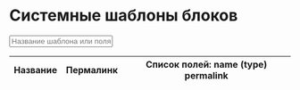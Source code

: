 # Системные шаблоны блоков

<input type="text" id="block-templates-search-input" placeholder="Название шаблона или поля" class="md-input md-input--stretch">

<div class="block-templates-table">
    <table width="100%">
        <thead>
            <tr>
                <th data-field="name">Название</th>
                <th data-field="handle">Пермалинк</th>
                <th data-field="fields">Список полей: name (type) permalink</th>
            </tr>
        </thead>
        <tbody>
        </tbody>
    </table>
</div>
<script>
    window.blockTemplates = [{"handle":"system-banner-10","name":"system-banner-10","block_fields":[{"handle":"name","kind":"text","name":"Название"},{"handle":"image","kind":"account_file","name":"Изображение"},{"handle":"link","kind":"link","name":"Ссылка"},{"handle":"adv","kind":"text","name":"Текст маркировки"}]},{"handle":"system-banner-11","name":"Универсальная ссылка + Картинка","block_fields":[{"handle":"image","kind":"account_file","name":"Картинка"},{"handle":"link","kind":"link","name":"Ссылка"},{"handle":"mark","kind":"text","name":"Текст маркировки"}]},{"handle":"system-banner-2","name":"system-banner-2","block_fields":[{"handle":"name","kind":"text","name":"Название"},{"handle":"image","kind":"account_file","name":"Изображение"},{"handle":"link","kind":"text","name":"Ссылка"}]},{"handle":"system-banner-3","name":"system-banner-3","block_fields":[{"handle":"image","kind":"account_file","name":"Изображение"},{"handle":"link","kind":"text","name":"Ссылка"}]},{"handle":"system-banner-4","name":"system-banner-4","block_fields":[{"handle":"image","kind":"account_file","name":"Изображение"}]},{"handle":"system-banner-6","name":"system-banner-6","block_fields":[{"handle":"image","kind":"account_file","name":"Изображение"},{"handle":"caption","kind":"text","name":"Заголовок"},{"handle":"subtitle","kind":"text","name":"Подзаголовок"},{"handle":"description","kind":"rich_text","name":"Описание"},{"handle":"link-text","kind":"text","name":"Текст ссылки"},{"handle":"link","kind":"text","name":"Ссылка"},{"handle":"text-align","kind":"select","name":"Выравнивание текста"}]},{"handle":"system-banner-7","name":"Универсальная ссылка + Картинка","block_fields":[{"handle":"image","kind":"account_file","name":"Картинка"},{"handle":"link","kind":"link","name":"Ссылка"}]},{"handle":"system-banner-8","name":"system-banner-8","block_fields":[{"handle":"name","kind":"text","name":"Название"},{"handle":"image","kind":"account_file","name":"Изображение"},{"handle":"link","kind":"link","name":"Ссылка"},{"handle":"mark","kind":"text","name":"Текст маркировки"}]},{"handle":"system-banner-9","name":"Универсальная ссылка + Картинка","block_fields":[{"handle":"adv","kind":"text","name":"Текст маркировки"},{"handle":"link","kind":"link","name":"Ссылка"},{"handle":"image","kind":"account_file","name":"Картинка"}]},{"handle":"system-banner-block","name":"Баннер","block_fields":[{"handle":"name","kind":"text","name":"Название"},{"handle":"content","kind":"rich_text","name":"Описание"},{"handle":"image","kind":"account_file","name":"Изображение"},{"handle":"link","kind":"text","name":"Ссылка"},{"handle":"button_text","kind":"text","name":"Текст ссылки"}]},{"handle":"system-banner-block-2","name":"Баннер","block_fields":[{"handle":"name","kind":"text","name":"Название"},{"handle":"content","kind":"rich_text","name":"Описание"},{"handle":"image","kind":"account_file","name":"Изображение"},{"handle":"link","kind":"link","name":"Ссылка"},{"handle":"button_text","kind":"text","name":"Текст ссылки"}]},{"handle":"system-banner-image-text","name":"Баннер изображение/текст","block_fields":[{"handle":"image","kind":"account_file","name":"Изображение"},{"handle":"image_position","kind":"select","name":"Положение изображения"},{"handle":"link_image","kind":"text","name":"Ссылка на изображение"},{"handle":"content","kind":"rich_text","name":"Текст"}]},{"handle":"system-banner-video","name":"system-banner-video","block_fields":[{"handle":"link","kind":"text","name":"Ссылка"},{"handle":"image","kind":"account_file","name":"Заставка"}]},{"handle":"system-banner-video-2","name":"system-banner-video-2","block_fields":[{"handle":"link","kind":"link","name":"Ссылка"},{"handle":"image","kind":"account_file","name":"Заставка"}]},{"handle":"system-benefit","name":"Преимущества (системное)","block_fields":[{"handle":"description","kind":"text","name":"Описание"},{"handle":"image","kind":"account_file","name":"Изображение"}]},{"handle":"system-benefit-2","name":"Преимущества 2","block_fields":[{"handle":"name","kind":"text","name":"Заголовок"},{"handle":"description","kind":"rich_text","name":"Описание"},{"handle":"image","kind":"account_file","name":"Изображение"}]},{"handle":"system-collection","name":"Коллекция (системное)","block_fields":[{"handle":"collection","kind":"collection","name":"Категория"}]},{"handle":"system-collection-3","name":"system-collection-3","block_fields":[{"handle":"collection","kind":"collection","name":"Категория"},{"handle":"name","kind":"text","name":"Заголовок"},{"handle":"image","kind":"account_file","name":"Изображение"}]},{"handle":"system-collection-5","name":"system-collection-5","block_fields":[{"handle":"product","kind":"product","name":"Товар"},{"handle":"raspolozhenie-po-gorizontali","kind":"number","name":"Расположение по горизонтали"},{"handle":"raspolozhenie-po-vertikali","kind":"number","name":"Расположение по вертикали"},{"handle":"skryvat-tsenu","kind":"checkbox","name":"Скрывать цену"},{"handle":"skryvat-nazvanie","kind":"checkbox","name":"Скрывать  название"},{"handle":"skryvat-kartinku","kind":"checkbox","name":"Скрывать изображение"}]},{"handle":"system-collection-list","name":"Список коллекций (системное)","block_fields":[{"handle":"collections","kind":"collection_list","name":"Список категорий"}]},{"handle":"system-collection-with-description","name":"Коллекция с описанием (системное)","block_fields":[{"handle":"collection","kind":"collection","name":"Коллекция"},{"handle":"description","kind":"rich_text","name":"Описание"}]},{"handle":"system-image","name":"Изображение (системное)","block_fields":[{"handle":"name","kind":"text","name":"Название"},{"handle":"image","kind":"account_file","name":"Изображение"}]},{"handle":"system-image-and-content","name":"Картинка с текстом (системное)","block_fields":[{"handle":"vertical_position","kind":"select","name":"Вертикальная позиция изображения"},{"handle":"hide_image","kind":"checkbox","name":"Скрыть изображение?"},{"handle":"content","kind":"rich_text","name":"Текст"},{"handle":"horizontal_position","kind":"select","name":"Горизонтальная позиция изображения"},{"handle":"image","kind":"account_file","name":"Изображение"}]},{"handle":"system-image-link-text","name":"Изображение/Ссылка/Текст ссылки","block_fields":[{"handle":"image","kind":"account_file","name":"Изображение"},{"handle":"link","kind":"text","name":"Кнопка"},{"handle":"link_text","kind":"text","name":"Текст кнопки"}]},{"handle":"system-image-text-button-icon","name":"Изображение/Текст/Кнопка/Иконка","block_fields":[{"handle":"name","kind":"text","name":"Название"},{"handle":"content","kind":"rich_text","name":"Описание"},{"handle":"image","kind":"account_file","name":"Изображение"},{"handle":"link","kind":"text","name":"Ссылка"},{"handle":"button_text","kind":"text","name":"Текст кнопки"},{"handle":"icon","kind":"account_file","name":"Иконка"}]},{"handle":"system-messenger-list","name":"Список мессенджеров","block_fields":[{"handle":"type","kind":"select","name":"Тип"},{"handle":"link","kind":"text","name":"Ссылка"},{"handle":"image","kind":"account_file","name":"Изображение"}]},{"handle":"system-promo-slide","name":"Слайдер (системное)","block_fields":[{"handle":"description","kind":"text","name":"Описание"},{"handle":"image","kind":"account_file","name":"Изображение"},{"handle":"link","kind":"text","name":"Ссылка"}]},{"handle":"system-promo-slide-2","name":"Слайдер (системное) - 2","block_fields":[{"handle":"mark","kind":"text","name":"Текст маркировки"},{"handle":"description","kind":"text","name":"Описание"},{"handle":"image","kind":"account_file","name":"Изображение"},{"handle":"link","kind":"link","name":"Ссылка"}]},{"handle":"system-promo-slider-4","name":"Промо слайдер 4","block_fields":[{"handle":"description","kind":"text","name":"Описание"},{"handle":"name","kind":"text","name":"Заголовок"},{"handle":"link","kind":"text","name":"Ссылка"},{"handle":"image","kind":"account_file","name":"Изображение"}]},{"handle":"system-promo-slider-5","name":"Промо слайдер 5","block_fields":[{"handle":"mark","kind":"text","name":"Текст маркировки"},{"handle":"name","kind":"text","name":"Заголовок"},{"handle":"description","kind":"text","name":"Описание"},{"handle":"link","kind":"link","name":"Ссылка"},{"handle":"image","kind":"account_file","name":"Изображение"},{"handle":"button_title","kind":"text","name":"Надпись на кнопке"}]},{"handle":"system-promo-slider-6","name":"Промо слайдер 6","block_fields":[{"handle":"image","kind":"account_file","name":"Изображение"},{"handle":"image_mobile","kind":"account_file","name":"Изображение для мобильных устройств"},{"handle":"name","kind":"text","name":"Заголовок"},{"handle":"description","kind":"text","name":"Описание"},{"handle":"link","kind":"link","name":"Ссылка"},{"handle":"button_title","kind":"text","name":"Надпись на кнопке"},{"handle":"mark","kind":"text","name":"Текст маркировки"}]},{"handle":"system-promo-slider-7","name":"Промо слайдер 7","block_fields":[{"handle":"mark","kind":"text","name":"Текст маркировки"},{"handle":"description","kind":"text","name":"Описание"},{"handle":"name","kind":"text","name":"Заголовок"},{"handle":"link","kind":"link","name":"Ссылка"},{"handle":"image","kind":"account_file","name":"Изображение"}]},{"handle":"system-review","name":"Отзывы (системное)","block_fields":[{"handle":"hide_image","kind":"checkbox","name":"Скрыть изображение?"},{"handle":"content","kind":"rich_text","name":"Текст"},{"handle":"name","kind":"text","name":"Имя"},{"handle":"image_position","kind":"select","name":"Позиция изображения"},{"handle":"image","kind":"account_file","name":"Изображение"}]},{"handle":"system-review-shop","name":"Отзывы магазина (системное)","block_fields":[{"handle":"name","kind":"text","name":"Имя"},{"handle":"content","kind":"rich_text","name":"Текст"},{"handle":"rating","kind":"range","name":"Рейтинг"},{"handle":"date","kind":"text","name":"Дата"},{"handle":"image","kind":"account_file","name":"Изображение"},{"handle":"hide_image","kind":"checkbox","name":"Скрыть изображение?"}]},{"handle":"system-review-shop_1","name":"Отзывы магазина (системное)","block_fields":[{"handle":"name","kind":"text","name":"Имя"},{"handle":"content","kind":"rich_text","name":"Текст"},{"handle":"rating","kind":"number","name":"Рейтинг"},{"handle":"date","kind":"text","name":"Дата"},{"handle":"image","kind":"account_file","name":"Изображение"},{"handle":"hide_image","kind":"checkbox","name":"Скрыть изображение?"}]},{"handle":"system-single-image","name":"Изображение","block_fields":[{"handle":"image","kind":"account_file","name":"Изображение"}]},{"handle":"system-single-text","name":"Текст","block_fields":[{"handle":"text","kind":"text","name":"Текст"}]},{"handle":"system-social","name":"Соцсети (системное)","block_fields":[{"handle":"link","kind":"text","name":"Ссылка"}]},{"handle":"system-social-list","name":"Список социальных сетей","block_fields":[{"handle":"type","kind":"select","name":"Тип"},{"handle":"link","kind":"text","name":"Ссылка"},{"handle":"image","kind":"account_file","name":"Изображение"}]},{"handle":"system-text-hex","name":"Текст + Hex","block_fields":[{"handle":"name","kind":"text","name":"Название"},{"handle":"hex","kind":"text","name":"Цвет (hex формат)"}]},{"handle":"system-text-link","name":"Текст + Ссылка","block_fields":[{"handle":"text","kind":"text","name":"Текст"},{"handle":"link","kind":"link","name":"Ссылка"}]},{"handle":"system-title-and-content","name":"Блок с заголовком и HTML-контентом","block_fields":[{"handle":"content","kind":"rich_text","name":"Содержание"}]},{"handle":"system-title-content","name":"Заголовок и HTML-контент","block_fields":[{"handle":"content-title","kind":"text","name":"Заголовок"},{"handle":"content","kind":"rich_text","name":"Контент"}]},{"handle":"system-widget-feedback","name":"Форма заявки (системное)","block_fields":[{"handle":"submit-text","kind":"text","name":"Текст на кнопке"}]}]
</script>

